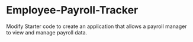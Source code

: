 # Employee-Payroll-Tracker
Modify Starter code to create an application that allows a payroll manager to view and manage payroll data. 
